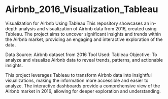 # Airbnb_2016_Visualization_Tableau
Visualization for Airbnb Using Tableau
This repository showcases an in-depth analysis and visualization of Airbnb data from 2016, created using Tableau. The project aims to uncover significant insights and trends within the Airbnb market, providing an engaging and interactive exploration of the data.

Data Source: Airbnb dataset from 2016
Tool Used: Tableau
Objective: To analyze and visualize Airbnb data to reveal trends, patterns, and actionable insights.

This project leverages Tableau to transform Airbnb data into insightful visualizations, making the information more accessible and easier to analyze. The interactive dashboards provide a comprehensive view of the Airbnb market in 2016, allowing for deeper exploration and understanding.
